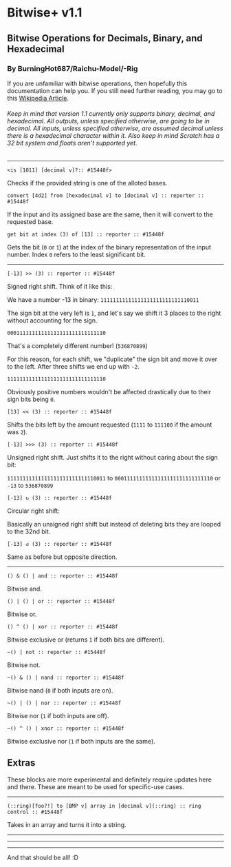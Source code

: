 # Bitwise+ v1.1
## Bitwise Operations for Decimals, Binary, and Hexadecimal
### By BurningHot687/Raichu-Model/-Rig

If you are unfamiliar with bitwise operations, then hopefully this documentation can help you. If you still need further reading, you may go to this [Wikipedia Article](https://en.wikipedia.org/wiki/Bitwise_operation).

###### Keep in mind that version 1.1 currently only supports binary, decimal, and hexadecimal. All outputs, unless specified otherwise, are going to be in decimal. All inputs, unless specified otherwise, are assumed decimal unless there is a hexadecimal character within it. Also keep in mind Scratch has a 32 bit system and floats aren't supported yet.

---

```scratch
<is [1011] [decimal v]?:: #15448f>
```

Checks if the provided string is one of the alloted bases.

```scratch
convert [4d2] from [hexadecimal v] to [decimal v] :: reporter :: #15448f
```

If the input and its assigned base are the same, then it will convert to the requested base.

```scratch
get bit at index (3) of [13] :: reporter :: #15448f
```

Gets the bit (`0` or `1`) at the index of the binary representation of the input number. Index `0` refers to the least significant bit.

---

```scratch
[-13] >> (3) :: reporter :: #15448f
```

Signed right shift. Think of it like this:

We have a number -13 in binary:
`11111111111111111111111111110011`

The sign bit at the very left is `1`, and let's say we shift it 3 places to the right without accounting for the sign.

`00011111111111111111111111111110`

That's a completely different number! (`536870899`)

For this reason, for each shift, we "duplicate" the sign bit and move it over to the left. After three shifts we end up with `-2`.

`11111111111111111111111111111110`

Obviously positive numbers wouldn't be affected drastically due to their sign bits being `0`.

```scratch
[13] << (3) :: reporter :: #15448f
```

Shifts the bits left by the amount requested (`1111` to `111100` if the amount was `2`).

```scratch
[-13] >>> (3) :: reporter :: #15448f
```

Unsigned right shift. Just shifts it to the right without caring about the sign bit:

`11111111111111111111111111110011` to `00011111111111111111111111111110` or `-13` to `536870899`

```scratch
[-13] ↻ (3) :: reporter :: #15448f
```

Circular right shift: 

Basically an unsigned right shift but instead of deleting bits they are looped to the 32nd bit.

```scratch
[-13] ↺ (3) :: reporter :: #15448f
```

Same as before but opposite direction.

---

```scratch
() & () | and :: reporter :: #15448f
```

Bitwise and.

```scratch
() | () | or :: reporter :: #15448f
```

Bitwise or.

```scratch
() ^ () | xor :: reporter :: #15448f
```

Bitwise exclusive or (returns `1` if both bits are different).

```scratch
~() | not :: reporter :: #15448f
```

Bitwise not.

```scratch
~() & () | nand :: reporter :: #15448f
```

Bitwise nand (`0` if both inputs are on).

```scratch
~() | () | nor :: reporter :: #15448f
```

Bitwise nor (`1` if both inputs are off).

```scratch
~() ^ () | xnor :: reporter :: #15448f
```

Bitwise exclusive nor (`1` if both inputs are the same).

## Extras

These blocks are more experimental and definitely require updates here and there. These are meant to be used for specific-use cases.

---

```scratch
(::ring)[foo?!] to [BMP v] array in [decimal v](::ring) :: ring control :: #15448f
```

Takes in an array and turns it into a string.

---

---

---



And that should be all! :D
